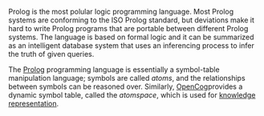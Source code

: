 Prolog is the most polular logic programming language. Most Prolog systems are conforming to the ISO Prolog standard, but deviations make it hard to write Prolog programs that are portable between different Prolog systems. The language is based on formal logic and it can be summarized as an intelligent database system that uses an inferencing process to infer the truth of given queries.

The [Prolog](https://en.wikipedia.org/wiki/Prolog "Prolog") programming language is essentially a symbol-table manipulation language; symbols are called _atoms_, and the relationships between symbols can be reasoned over. Similarly, [OpenCog](https://en.wikipedia.org/wiki/OpenCog "OpenCog")provides a dynamic symbol table, called the _atomspace_, which is used for [knowledge representation](https://en.wikipedia.org/wiki/Knowledge_representation "Knowledge representation").